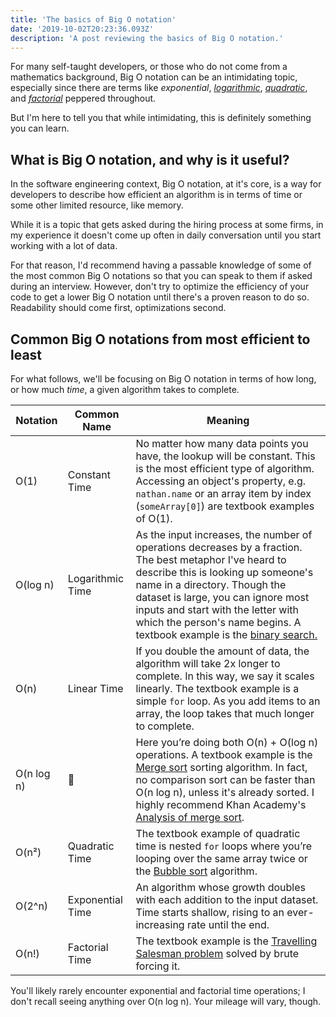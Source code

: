 ```yaml
---
title: 'The basics of Big O notation'
date: '2019-10-02T20:23:36.093Z'
description: 'A post reviewing the basics of Big O notation.'
---
```


For many self-taught developers, or those who do not come from a mathematics background, Big O notation can be an intimidating topic, especially since there are terms like _exponential_, [_logarithmic_](/glossary/logarithmic/), [_quadratic_](/glossary/quadratic/), and [_factorial_](/glossary/factorial/) peppered throughout.

But I'm here to tell you that while intimidating, this is definitely something you can learn.

## What is Big O notation, and why is it useful?

In the software engineering context, Big O notation, at it's core, is a way for developers to describe how efficient an algorithm is in terms of time or some other limited resource, like memory.

While it is a topic that gets asked during the hiring process at some firms, in my experience it doesn't come up often in daily conversation until you start working with a lot of data.

For that reason, I'd recommend having a passable knowledge of some of the most common Big O notations so that you can speak to them if asked during an interview. However, don't try to optimize the efficiency of your code to get a lower Big O notation until there's a proven reason to do so. Readability should come first, optimizations second.

## Common Big O notations from most efficient to least

For what follows, we'll be focusing on Big O notation in terms of how long, or how much _time_, a given algorithm takes to complete.

<table>
  <thead>
    <tr>
      <th>Notation</th>
      <th>Common Name</th>
      <th>Meaning</th>
    </tr>
  </thead>
  <tbody>
    <tr>
      <td>O(1)</td>
      <td>Constant Time</td>
      <td>No matter how many data points you have, the lookup will be constant. This is the most efficient type of algorithm. Accessing an object's property, e.g. <code>nathan.name</code> or an array item by index (<code>someArray[0]</code>) are textbook examples of O(1).</td>
    </tr>
    <tr>
      <td>O(log n)</td>
      <td>Logarithmic Time</td>
      <td>As the input increases, the number of operations decreases by a fraction. The best metaphor I've heard to describe this is looking up someone's name in a directory. Though the dataset is large, you can ignore most inputs and start with the letter with which the person's name begins. A textbook example is the <a href="https://en.wikipedia.org/wiki/Binary_search_algorithm">binary search.</a></td>
    </tr>
    <tr>
      <td>O(n)</td>
      <td>Linear Time</td>
      <td>If you double the amount of data, the algorithm will take 2x longer to complete. In this way, we say it scales linearly. The textbook example is a simple <code>for</code> loop. As you add items to an array, the loop takes that much longer to complete.</td>
    </tr>
    <tr>
      <td>O(n log n)</td>
      <td>🤷‍</td>
      <td>Here you’re doing both O(n) + O(log n) operations. A textbook example is the <a href="https://en.wikipedia.org/wiki/Merge_sort">Merge sort</a> sorting algorithm. In fact, no comparison sort can be faster than O(n log n), unless it's already sorted. I highly recommend Khan Academy's <a href="">Analysis of merge sort</a>.</td>
    </tr>
    <tr>
      <td>O(n²)</td>
      <td>Quadratic Time</td>
      <td>The textbook example of quadratic time is nested <code>for</code> loops where you’re looping over the same array twice or the <a href ="https://en.wikipedia.org/wiki/Bubble_sort">Bubble sort</a> algorithm.</td>
    </tr>
    <tr>
      <td>O(2^n)</td>
      <td>Exponential Time</td>
      <td>An algorithm whose growth doubles with each addition to the input dataset. Time starts shallow, rising to an ever-increasing rate until the end.</td>
    </tr>
    <tr>
      <td>O(n!)</td>
      <td>Factorial Time</td>
      <td>The textbook example is the <a href="https://en.wikipedia.org/wiki/Travelling_salesman_problem">Travelling Salesman problem</a> solved by brute forcing it.</td>
    </tr>
  </tbody>
</table>

You'll likely rarely encounter exponential and factorial time operations; I don't recall seeing anything over O(n log n). Your mileage will vary, though.

